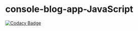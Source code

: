 # console-blog-app-JavaScript

[![Codacy Badge](https://api.codacy.com/project/badge/Grade/fee5354e7532439b8b9202186b3d7779)](https://app.codacy.com/gh/John-keno/console-blog-app-JavaScript?utm_source=github.com&utm_medium=referral&utm_content=John-keno/console-blog-app-JavaScript&utm_campaign=Badge_Grade)